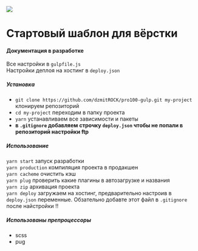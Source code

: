 ![](https://github.com/dzmitROCK/start/blob/master/app/favicon/android-chrome-512x512.png?raw=true)
# Стартовый шаблон для вёрстки
#### Документация в разработке
Все настройки в `gulpfile.js`   
Настройки деплоя на хостинг в `deploy.json`   
##### Установка
* `git clone https://github.com/dzmitROCK/pro100-gulp.git my-project` клонируем репозиторий
* `cd my-project` переходим в папку проекта
* `yarn` устанавливаем все зависимости и пакеты  
* **в `.gitignore` добавляем строчку `deploy.json` чтобы не попали в репозиторий настройки ftp**     
##### Использование
`yarn start` запуск разработки  
`yarn production` компиляция проекта в продакшен   
`yarn cacheme` очистить кэш  
`yarn plug` проверить какие плагины в автозагрузке и названия  
`yarn zip` архивация проекта  
`yarn deploy` загружаем на хостинг, предварительно настроив в `deploy.json` переменные. Обзательно добавте этот файл в `.gitignore` после найстройки !!  
##### Использованы препроцессоры
* scss
* pug